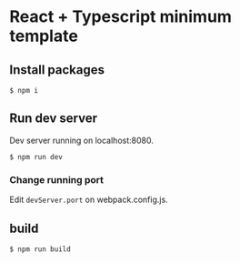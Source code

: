 # React + Typescript minimum template

## Install packages

```
$ npm i
```

## Run dev server

Dev server running on localhost:8080.

```
$ npm run dev
```

### Change running port

Edit `devServer.port` on webpack.config.js.

## build

```
$ npm run build
```